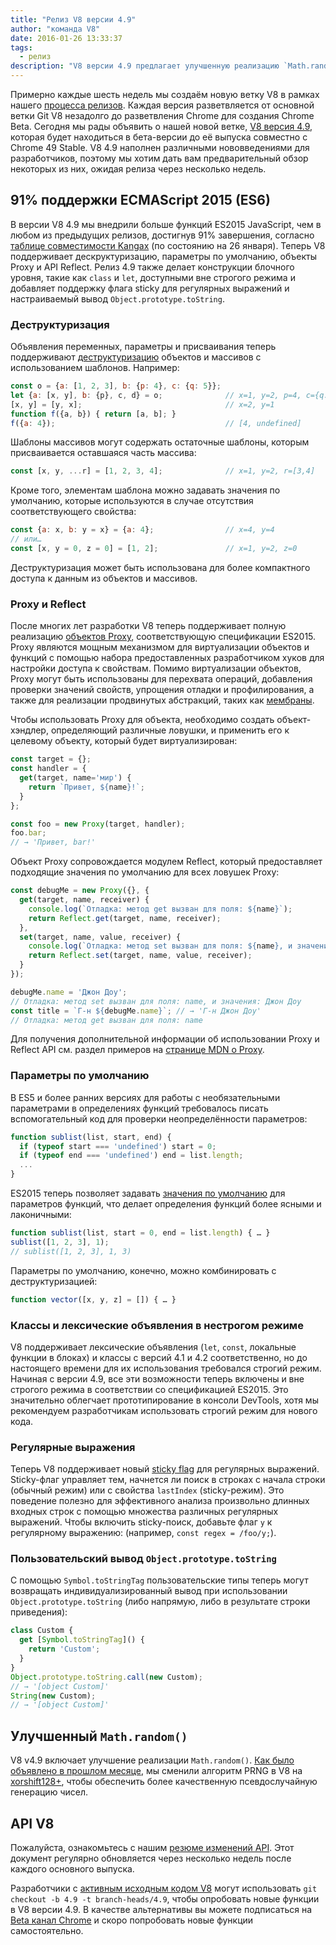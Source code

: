 ```yaml
---
title: "Релиз V8 версии 4.9"
author: "команда V8"
date: 2016-01-26 13:33:37
tags:
  - релиз
description: "V8 версии 4.9 предлагает улучшенную реализацию `Math.random` и добавляет поддержку нескольких новых функций языка из ES2015."
---
```

Примерно каждые шесть недель мы создаём новую ветку V8 в рамках нашего [процесса релизов](/docs/release-process). Каждая версия разветвляется от основной ветки Git V8 незадолго до разветвления Chrome для создания Chrome Beta. Сегодня мы рады объявить о нашей новой ветке, [V8 версия 4.9](https://chromium.googlesource.com/v8/v8.git/+log/branch-heads/4.9), которая будет находиться в бета-версии до её выпуска совместно с Chrome 49 Stable. V8 4.9 наполнен различными нововведениями для разработчиков, поэтому мы хотим дать вам предварительный обзор некоторых из них, ожидая релиза через несколько недель.

<!--truncate-->
## 91% поддержки ECMAScript 2015 (ES6)

В версии V8 4.9 мы внедрили больше функций ES2015 JavaScript, чем в любом из предыдущих релизов, достигнув 91% завершения, согласно [таблице совместимости Kangax](https://kangax.github.io/compat-table/es6/) (по состоянию на 26 января). Теперь V8 поддерживает дескруктуризацию, параметры по умолчанию, объекты Proxy и API Reflect. Релиз 4.9 также делает конструкции блочного уровня, такие как `class` и `let`, доступными вне строгого режима и добавляет поддержку флага sticky для регулярных выражений и настраиваемый вывод `Object.prototype.toString`.

### Деструктуризация

Объявления переменных, параметры и присваивания теперь поддерживают [деструктуризацию](https://developer.mozilla.org/ru/docs/Web/JavaScript/Reference/Operators/Destructuring_assignment) объектов и массивов с использованием шаблонов. Например:

```js
const o = {a: [1, 2, 3], b: {p: 4}, c: {q: 5}};
let {a: [x, y], b: {p}, c, d} = o;              // x=1, y=2, p=4, c={q: 5}
[x, y] = [y, x];                                // x=2, y=1
function f({a, b}) { return [a, b]; }
f({a: 4});                                      // [4, undefined]
```

Шаблоны массивов могут содержать остаточные шаблоны, которым присваивается оставшаяся часть массива:

```js
const [x, y, ...r] = [1, 2, 3, 4];              // x=1, y=2, r=[3,4]
```

Кроме того, элементам шаблона можно задавать значения по умолчанию, которые используются в случае отсутствия соответствующего свойства:

```js
const {a: x, b: y = x} = {a: 4};                // x=4, y=4
// или…
const [x, y = 0, z = 0] = [1, 2];               // x=1, y=2, z=0
```

Деструктуризация может быть использована для более компактного доступа к данным из объектов и массивов.

### Proxy и Reflect

После многих лет разработки V8 теперь поддерживает полную реализацию [объектов Proxy](https://developer.mozilla.org/ru/docs/Web/JavaScript/Reference/Global_Objects/Proxy), соответствующую спецификации ES2015. Proxy являются мощным механизмом для виртуализации объектов и функций с помощью набора предоставленных разработчиком хуков для настройки доступа к свойствам. Помимо виртуализации объектов, Proxy могут быть использованы для перехвата операций, добавления проверки значений свойств, упрощения отладки и профилирования, а также для реализации продвинутых абстракций, таких как [мембраны](http://tvcutsem.github.io/js-membranes/).

Чтобы использовать Proxy для объекта, необходимо создать объект-хэндлер, определяющий различные ловушки, и применить его к целевому объекту, который будет виртуализирован:

```js
const target = {};
const handler = {
  get(target, name='мир') {
    return `Привет, ${name}!`;
  }
};

const foo = new Proxy(target, handler);
foo.bar;
// → 'Привет, bar!'
```

Объект Proxy сопровождается модулем Reflect, который предоставляет подходящие значения по умолчанию для всех ловушек Proxy:

```js
const debugMe = new Proxy({}, {
  get(target, name, receiver) {
    console.log(`Отладка: метод get вызван для поля: ${name}`);
    return Reflect.get(target, name, receiver);
  },
  set(target, name, value, receiver) {
    console.log(`Отладка: метод set вызван для поля: ${name}, и значения: ${value}`);
    return Reflect.set(target, name, value, receiver);
  }
});

debugMe.name = 'Джон Доу';
// Отладка: метод set вызван для поля: name, и значения: Джон Доу
const title = `Г-н ${debugMe.name}`; // → 'Г-н Джон Доу'
// Отладка: метод get вызван для поля: name
```

Для получения дополнительной информации об использовании Proxy и Reflect API см. раздел примеров на [странице MDN о Proxy](https://developer.mozilla.org/ru/docs/Web/JavaScript/Reference/Global_Objects/Proxy#Examples).

### Параметры по умолчанию

В ES5 и более ранних версиях для работы с необязательными параметрами в определениях функций требовалось писать вспомогательный код для проверки неопределённости параметров:

```js
function sublist(list, start, end) {
  if (typeof start === 'undefined') start = 0;
  if (typeof end === 'undefined') end = list.length;
  ...
}
```

ES2015 теперь позволяет задавать [значения по умолчанию](https://developer.mozilla.org/ru/docs/Web/JavaScript/Reference/Functions/Default_parameters) для параметров функций, что делает определения функций более ясными и лаконичными:

```js
function sublist(list, start = 0, end = list.length) { … }
sublist([1, 2, 3], 1);
// sublist([1, 2, 3], 1, 3)
```

Параметры по умолчанию, конечно, можно комбинировать с деструктуризацией:

```js
function vector([x, y, z] = []) { … }
```

### Классы и лексические объявления в нестрогом режиме

V8 поддерживает лексические объявления (`let`, `const`, локальные функции в блоках) и классы с версий 4.1 и 4.2 соответственно, но до настоящего времени для их использования требовался строгий режим. Начиная с версии 4.9, все эти возможности теперь включены и вне строгого режима в соответствии со спецификацией ES2015. Это значительно облегчает прототипирование в консоли DevTools, хотя мы рекомендуем разработчикам использовать строгий режим для нового кода.

### Регулярные выражения

Теперь V8 поддерживает новый [sticky flag](https://developer.mozilla.org/en-US/docs/Web/JavaScript/Reference/Global_Objects/RegExp/sticky) для регулярных выражений. Sticky-флаг управляет тем, начнется ли поиск в строках с начала строки (обычный режим) или с свойства `lastIndex` (sticky-режим). Это поведение полезно для эффективного анализа произвольно длинных входных строк с помощью множества различных регулярных выражений. Чтобы включить sticky-поиск, добавьте флаг `y` к регулярному выражению: (например, `const regex = /foo/y;`).

### Пользовательский вывод `Object.prototype.toString`

С помощью `Symbol.toStringTag` пользовательские типы теперь могут возвращать индивидуализированный вывод при использовании `Object.prototype.toString` (либо напрямую, либо в результате строки приведения):

```js
class Custom {
  get [Symbol.toStringTag]() {
    return 'Custom';
  }
}
Object.prototype.toString.call(new Custom);
// → '[object Custom]'
String(new Custom);
// → '[object Custom]'
```

## Улучшенный `Math.random()`

V8 v4.9 включает улучшение реализации `Math.random()`. [Как было объявлено в прошлом месяце](/blog/math-random), мы сменили алгоритм PRNG в V8 на [xorshift128+](http://vigna.di.unimi.it/ftp/papers/xorshiftplus.pdf), чтобы обеспечить более качественную псевдослучайную генерацию чисел.

## API V8

Пожалуйста, ознакомьтесь с нашим [резюме изменений API](https://docs.google.com/document/d/1g8JFi8T_oAE_7uAri7Njtig7fKaPDfotU6huOa1alds/edit). Этот документ регулярно обновляется через несколько недель после каждого основного выпуска.

Разработчики с [активным исходным кодом V8](https://v8.dev/docs/source-code#using-git) могут использовать `git checkout -b 4.9 -t branch-heads/4.9`, чтобы опробовать новые функции в V8 версии 4.9. В качестве альтернативы вы можете подписаться на [Beta канал Chrome](https://www.google.com/chrome/browser/beta.html) и скоро попробовать новые функции самостоятельно.

